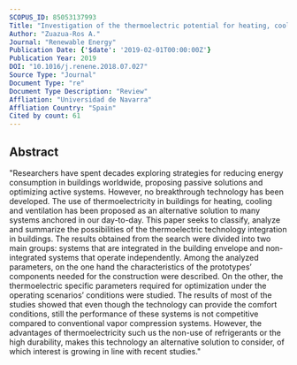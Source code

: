 ```yaml
---
SCOPUS_ID: 85053137993
Title: "Investigation of the thermoelectric potential for heating, cooling and ventilation in buildings: Characterization options and applications"
Author: "Zuazua-Ros A."
Journal: "Renewable Energy"
Publication Date: {'$date': '2019-02-01T00:00:00Z'}
Publication Year: 2019
DOI: "10.1016/j.renene.2018.07.027"
Source Type: "Journal"
Document Type: "re"
Document Type Description: "Review"
Affliation: "Universidad de Navarra"
Affliation Country: "Spain"
Cited by count: 61
---
```


## Abstract
"Researchers have spent decades exploring strategies for reducing energy consumption in buildings worldwide, proposing passive solutions and optimizing active systems. However, no breakthrough technology has been developed. The use of thermoelectricity in buildings for heating, cooling and ventilation has been proposed as an alternative solution to many systems anchored in our day-to-day. This paper seeks to classify, analyze and summarize the possibilities of the thermoelectric technology integration in buildings. The results obtained from the search were divided into two main groups: systems that are integrated in the building envelope and non-integrated systems that operate independently. Among the analyzed parameters, on the one hand the characteristics of the prototypes’ components needed for the construction were described. On the other, the thermoelectric specific parameters required for optimization under the operating scenarios’ conditions were studied. The results of most of the studies showed that even though the technology can provide the comfort conditions, still the performance of these systems is not competitive compared to conventional vapor compression systems. However, the advantages of thermoelectricity such us the non-use of refrigerants or the high durability, makes this technology an alternative solution to consider, of which interest is growing in line with recent studies."
